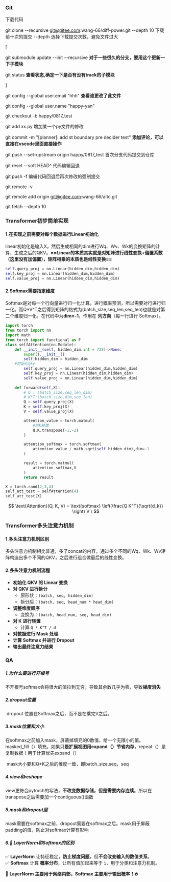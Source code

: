 ### Git

下载代码 

git clone --recursive git@gitee.com:wang-66/diff-power.git --depth 10 下载前十次的提交 --depth 选择下载提交次数，避免文件过大

[

git submodule update --init --recursive  **对于一些很久的分支，要用这个更新一下子模块**

git status **查看状态,确定一下是否有没有track的子模块**

]

git config --global user.email "hhh"  **查看谁更改了此文件**

git config --global user.name "happy-yan"



git checkout -b happy/0817_test

git add xx.py 增加某一个py文件的修改

git commit -m "[planner]: add st boundary pre decider test" **添加评论，可以直接在vscode里面直接操作**

git push --set-upstream origin happy/0817_test  首次分支代码提交到仓库



git reset --soft HEAD^	代码编辑回退

git push -f	编辑代码回退后再次修改的强制提交



git remote -v

git remote add origin git@gitee.com:wang-66/altc.git

git fetch --depth 10



### Transformer初步简单实现

#### 1.在实现之前需要对每个数据进行Linear初始化

​	linear初始化是输入X，然后生成相同的dim进行Wq、Wv、Wk的变换矩阵的计算，生成之后的QKV。**==Linear的本质其实就是对矩阵进行线性变换+偏置系数（这里没有加偏置），矩阵相乘的本质也是线性变换==**

```python
self.query_proj = nn.Linear(hidden_dim,hidden_dim)
self.key_proj = nn.Linear(hidden_dim,hidden_dim)
self.value_proj = nn.Linear(hidden_dim,hidden_dim)
```

#### 2.Softmax需要指定维度

​	Softmax是对每一个行向量进行归一化计算，进行概率预测，所以需要对行进行归一化。而Q*V^T之后得到矩阵的格式为(batch_size,seq_len,seq_len)也就是对第二个维度归一化。在代码中为**dim=-1**，作用在 **列方向**（每一行进行 Softmax）。

~~~python
import torch
from torch import nn
import math
from torch import functional as F
class selfAttention(nn.Module):
    def __init__(self, hidden_dim:int = 728)->None:
        super().__init__()
        self.hidden_dim = hidden_dim
    #初始化qkv
        self.query_proj = nn.Linear(hidden_dim,hidden_dim)
        self.key_proj = nn.Linear(hidden_dim,hidden_dim)
        self.value_proj = nn.Linear(hidden_dim,hidden_dim)
    
    def forward(self,X):
        # Q : (batch_size,seq_len,dim)
        # K*T:(batch_size,dim,seq_len)
        Q = self.query_proj(X)
        K = self.key_proj(X)
        V = self.value_proj(X)

        attention_value = torch.matmul(
            #给k转置
            Q,K.transpose(-1,-2)
        )

        attention_softmax = torch.softmax(
            attention_value / math.sqrt(self.hidden_dim),dim=-1
        )

        result = torch.matmul(
            attention_softmax,V
        )
        return result

X = torch.rand(2,3,4)
self_att_test = selfAttention(4)
self_att_test(X)

~~~

$$
\text{Attention}(Q, K, V) = \text{softmax} \left(\frac{Q K^T}{\sqrt{d_k}} \right) V
\
$$



### Transformer多头注意力机制

#### 1.多头注意力机制区别

​	多头注意力机制相比普通，多了concat的内容，通过多个不同的Wq、Wk、Wv矩阵构造出多个不同的QKV，之后进行组合做最后的线性变换。

#### 2.多头注意力机制流程

- **初始化 QKV 的 Linear 变换**
- **对 QKV 进行拆分**  
   - 原形状：`(batch, seq, hidden_dim)`  
   - 拆分后：`(batch, seq, head_num * head_dim)`  
- **调整维度顺序**  
   - 变换为：`(batch, head_num, seq, head_dim)`  
- **对 K 进行转置**  
   - 计算 `Q * K^T / d`  
- **对数据进行 Mask 处理**
- **计算 Softmax 并进行 Dropout**
- **输出最终注意力结果**

### QA

##### 1.为什么要进行开根号

​	不开根号softmax会将很大的值拉到无穷，导致其余数几乎为零，导致**梯度消失**

##### 2.dropout位置

​	dropout 位置在Softmax之后，而不是在乘完V之后。

##### 3.mask位置和大小

​	在softmax之前加入mask，屏蔽掉填充的0数值，给一个无限小的值。masked_fill（）填充。如果只**是扩展视图用expand（）节省内存**，repeat（）是复制数据！用于计算优先expand（）

​	mask大小要和Q*K之后的维度一致，即batch_size,seq，seq

##### 4.view和reshape

​	view更符合pytorch的写法，**不改变数据存储，但是需要内存连续**。所以在transpose之后需要加一个contiguous()函数

##### 5.mask和dropout层

​	mask需要在softmax之前，dropout需要在softmax之后。mask用于屏蔽padding的值，防止对softmax计算有影响

##### 6.🎯 LayerNorm和Softmax的区别

✅ **LayerNorm** 让特征稳定，**防止梯度问题**，但**不会改变输入的数值关系**。  
✅ **Softmax** 计算 **概率分布**，让所有值加起来等于 `1`，用于分类和注意力机制。  

🚀 **LayerNorm 主要用于网络内部，Softmax 主要用于输出概率！🔥**
